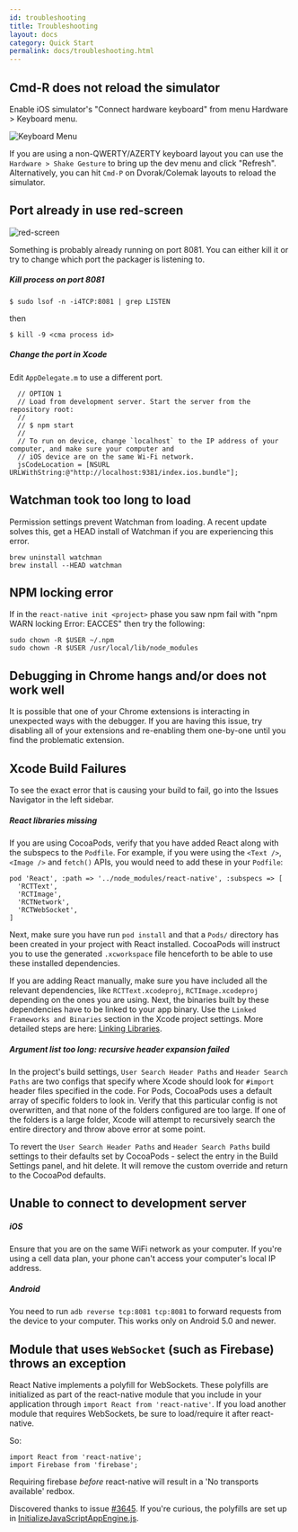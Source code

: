 ```yaml
---
id: troubleshooting
title: Troubleshooting
layout: docs
category: Quick Start
permalink: docs/troubleshooting.html
---
```


## Cmd-R does not reload the simulator
Enable iOS simulator's "Connect hardware keyboard" from menu Hardware > Keyboard menu.

![Keyboard Menu](https://cloud.githubusercontent.com/assets/1388454/6863127/03837824-d409-11e4-9251-e05bd31d978f.png)


If you are using a non-QWERTY/AZERTY keyboard layout you can use the `Hardware > Shake Gesture` to bring up the dev menu and click "Refresh". Alternatively, you can hit `Cmd-P` on Dvorak/Colemak layouts to reload the simulator.

## Port already in use red-screen
![red-screen](https://cloud.githubusercontent.com/assets/602176/6857442/63fd4f0a-d3cc-11e4-871f-875b0c784611.png)


Something is probably already running on port 8081. You can either kill it or try to change which port the packager is listening to.

##### Kill process on port 8081
`$ sudo lsof -n -i4TCP:8081 | grep LISTEN`

then

`$ kill -9 <cma process id>`



##### Change the port in Xcode
Edit `AppDelegate.m` to use a different port.
```
  // OPTION 1
  // Load from development server. Start the server from the repository root:
  //
  // $ npm start
  //
  // To run on device, change `localhost` to the IP address of your computer, and make sure your computer and
  // iOS device are on the same Wi-Fi network.
  jsCodeLocation = [NSURL URLWithString:@"http://localhost:9381/index.ios.bundle"];
  ```


## Watchman took too long to load
Permission settings prevent Watchman from loading. A recent update solves this, get a HEAD install of Watchman if you are experiencing this error.

```
brew uninstall watchman
brew install --HEAD watchman
```

## NPM locking error

If in the `react-native init <project>` phase you saw npm fail with "npm WARN locking Error: EACCES" then try the following:
```
sudo chown -R $USER ~/.npm
sudo chown -R $USER /usr/local/lib/node_modules
```

## Debugging in Chrome hangs and/or does not work well
It is possible that one of your Chrome extensions is interacting in unexpected ways with the debugger. If you are having this issue, try disabling all of your extensions and re-enabling them one-by-one until you find the problematic extension.

## Xcode Build Failures

To see the exact error that is causing your build to fail, go into the Issues Navigator in the left sidebar.

##### React libraries missing
If you are using CocoaPods, verify that you have added React along with the subspecs to the `Podfile`. For example, if you were using the `<Text />`, `<Image />` and `fetch()` APIs, you would need to add these in your `Podfile`:
```
pod 'React', :path => '../node_modules/react-native', :subspecs => [
  'RCTText',
  'RCTImage',
  'RCTNetwork',
  'RCTWebSocket',
]
```
Next, make sure you have run `pod install` and that a `Pods/` directory has been created in your project with React installed. CocoaPods will instruct you to use the generated `.xcworkspace` file henceforth to be able to use these installed dependencies.

If you are adding React manually, make sure you have included all the relevant dependencies, like `RCTText.xcodeproj`, `RCTImage.xcodeproj` depending on the ones you are using. Next, the binaries built by these dependencies have to be linked to your app binary. Use the `Linked Frameworks and Binaries` section in the Xcode project settings. More detailed steps are here: [Linking Libraries](docs/linking-libraries-ios.html#content).

##### Argument list too long: recursive header expansion failed

In the project's build settings, `User Search Header Paths` and `Header Search Paths` are two configs that specify where Xcode should look for `#import` header files specified in the code. For Pods, CocoaPods uses a default array of specific folders to look in. Verify that this particular config is not overwritten, and that none of the folders configured are too large. If one of the folders is a large folder, Xcode will attempt to recursively search the entire directory and throw above error at some point.

To revert the `User Search Header Paths` and `Header Search Paths` build settings to their defaults set by CocoaPods - select the entry in the Build Settings panel, and hit delete. It will remove the custom override and return to the CocoaPod defaults.

## Unable to connect to development server

##### iOS
Ensure that you are on the same WiFi network as your computer. If you're using a cell data plan, your phone can't access your computer's local IP address.

##### Android
You need to run `adb reverse tcp:8081 tcp:8081` to forward requests from the device to your computer. This works only on Android 5.0 and newer.

## Module that uses `WebSocket` (such as Firebase) throws an exception

React Native implements a polyfill for WebSockets. These polyfills are initialized as part of the react-native module that you include in your application through `import React from 'react-native'`. If you load another module that requires WebSockets, be sure to load/require it after react-native.

So:
```
import React from 'react-native';
import Firebase from 'firebase';
```

Requiring firebase *before* react-native will result in a 'No transports available' redbox.

Discovered thanks to issue [#3645](https://github.com/facebook/react-native/issues/3645). If you're curious, the polyfills are set up in [InitializeJavaScriptAppEngine.js](https://github.com/facebook/react-native/blob/master/Libraries/JavaScriptAppEngine/Initialization/InitializeJavaScriptAppEngine.js).
